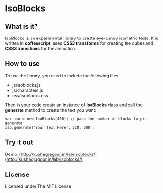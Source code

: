 IsoBlocks
=========

What is it?
-----------

IsoBlocks is an experimental library to create eye-candy isometric texts. It is written in **coffeescript**, uses **CSS3 transforms** for creating the cubes and **CSS3 transitions** for the animation.

How to use
-----

To use the library, you need to include the following files:
* js/isoblocks.js
* js/characters.js
* css/isoblocks.css

Then in your code create an instance of **IsoBlocks** class and call the **generate** method to create the text you want:

```
var iso = new IsoBlocks(400); // pass the number of blocks to pre-generate
iso.generate('Your Text Here', 320, 500);
```

Try it out
------------
Demo: [http://kushagragour.in/lab/isoblocks/](http://kushagragour.in/lab/isoblocks/)

License
-------

Licensed under The MIT License



